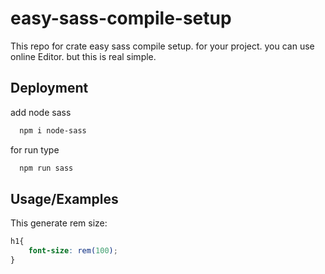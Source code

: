 # easy-sass-compile-setup
This repo for crate easy sass compile setup. for your project. you can use online Editor. but this is real simple.

## Deployment

add node sass 

```bash
  npm i node-sass
```

for run type 

```bash
  npm run sass
```
## Usage/Examples
This generate rem size:

```css
h1{
    font-size: rem(100);  
}
```

